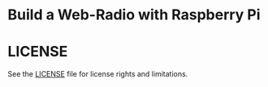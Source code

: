 # Build a Web-Radio with Raspberry Pi

# LICENSE

See the [LICENSE](../../LICENSE.md) file for license rights and limitations.
